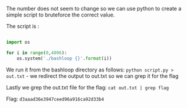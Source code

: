 The number does not seem to change so we can use python to create a simple script to bruteforce the correct value.

The script is :
```python

import os

for i in range(0,4096):
    os.system('./bashloop {}'.format(i))

```

We run it from the bashloop directory as follows:
`python script.py > out.txt` - we redirect the output to out.txt so we can grep it for the flag

Lastly we grep the out.txt file for the flag:
`cat out.txt | grep flag`

Flag: `d3aaad36e3947ceed96a916ca92d33b4`

